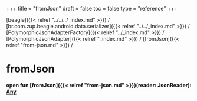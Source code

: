 +++
title = "fromJson"
draft = false
toc = false
type = "reference"
+++

[beagle]({{< relref "../../../_index.md" >}}) / [br.com.zup.beagle.android.data.serializer]({{< relref "../../_index.md" >}}) / [PolymorphicJsonAdapterFactory]({{< relref "../_index.md" >}}) / [PolymorphicJsonAdapter]({{< relref "_index.md" >}}) / [fromJson]({{< relref "from-json.md" >}}) / 



# fromJson  
  
<b><b>open fun [fromJson]({{< relref "from-json.md" >}})(reader: JsonReader): [Any](https://kotlinlang.org/api/latest/jvm/stdlib/kotlin/-any/index.html)</b></b>  



